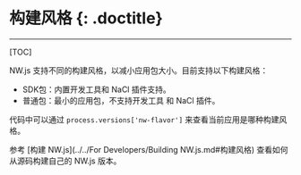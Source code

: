 # 构建风格 {: .doctitle}
---

[TOC]

NW.js 支持不同的构建风格，以减小应用包大小。目前支持以下构建风格：

* SDK包：内置开发工具和 NaCl 插件支持。
* 普通包：最小的应用包，不支持开发工具 和 NaCl 插件。

代码中可以通过 `process.versions['nw-flavor']` 来查看当前应用是哪种构建风格。 

参考 [构建 NW.js](../../For Developers/Building NW.js.md#构建风格) 查看如何从源码构建自己的 NW.js 版本。

